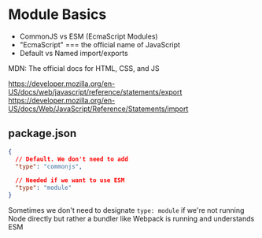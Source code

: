 # Module Basics

- CommonJS vs ESM (EcmaScript Modules)
- "EcmaScript" === the official name of JavaScript
- Default vs Named import/exports

MDN: The official docs for HTML, CSS, and JS

https://developer.mozilla.org/en-US/docs/web/javascript/reference/statements/export
https://developer.mozilla.org/en-US/docs/Web/JavaScript/Reference/Statements/import

## package.json

```json
{
  // Default. We don't need to add
  "type": "commonjs",

  // Needed if we want to use ESM
  "type": "module"
}
```

Sometimes we don't need to designate `type: module` if we're not running Node directly but rather a bundler like Webpack is running and understands ESM
